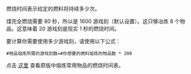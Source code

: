 燃烧时间表示给定的燃料将持续多少次。

煤完全燃烧需要 80 秒，所以是 1600 游戏刻（默认设置）。这只够冶炼 8 个物品。这意味着 20 游戏刻是现实 1 秒的燃烧时间。

要计算你需要使用多少游戏刻，请使用以下公式：

`#物品熔炼所需的游戏刻数=#你想要的燃料熔炼的物品数 * 200`

点击 [这里](https：//mcreator.net/wiki/burn-time-fuels) 查看原版中熔炼常用物品的燃烧时间表。


